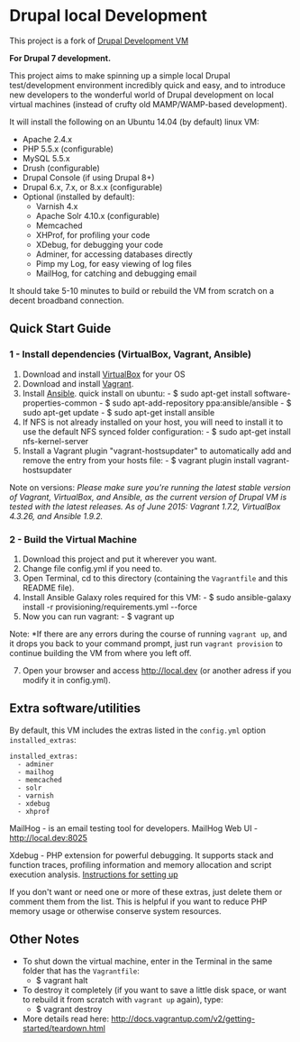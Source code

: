 # Drupal local Development
This project is a fork of [Drupal Development VM](https://github.com/geerlingguy/drupal-vm)

**For Drupal 7 development.**

This project aims to make spinning up a simple local Drupal test/development environment incredibly quick and easy, and to introduce new developers to the wonderful world of Drupal development on local virtual machines (instead of crufty old MAMP/WAMP-based development).

It will install the following on an Ubuntu 14.04 (by default) linux VM:

  - Apache 2.4.x
  - PHP 5.5.x (configurable)
  - MySQL 5.5.x
  - Drush (configurable)
  - Drupal Console (if using Drupal 8+)
  - Drupal 6.x, 7.x, or 8.x.x (configurable)
  - Optional (installed by default):
    - Varnish 4.x
    - Apache Solr 4.10.x (configurable)
    - Memcached
    - XHProf, for profiling your code
    - XDebug, for debugging your code
    - Adminer, for accessing databases directly
    - Pimp my Log, for easy viewing of log files
    - MailHog, for catching and debugging email

It should take 5-10 minutes to build or rebuild the VM from scratch on a decent broadband connection.

## Quick Start Guide

### 1 - Install dependencies (VirtualBox, Vagrant, Ansible)

  1. Download and install [VirtualBox](https://www.virtualbox.org/wiki/Linux_Downloads) for your OS
  2. Download and install [Vagrant](http://www.vagrantup.com/downloads.html).
  3. Install [Ansible](http://docs.ansible.com/intro_installation.html).
    quick install on ubuntu:
    - $ sudo apt-get install software-properties-common
    - $ sudo apt-add-repository ppa:ansible/ansible
    - $ sudo apt-get update
    - $ sudo apt-get install ansible
  4. If NFS is not already installed on your host, you will need to install it to use the default NFS synced folder configuration:
    - $ sudo apt-get install nfs-kernel-server
  5. Install a Vagrant plugin "vagrant-hostsupdater" to automatically add and remove the entry from your hosts file:
    - $ vagrant plugin install vagrant-hostsupdater


Note on versions: *Please make sure you're running the latest stable version of Vagrant, VirtualBox, and Ansible, as the current version of Drupal VM is tested with the latest releases. As of June 2015: Vagrant 1.7.2, VirtualBox 4.3.26, and Ansible 1.9.2.*


### 2 - Build the Virtual Machine

  1. Download this project and put it wherever you want.
  2. Change file config.yml if you need to.
  4. Open Terminal, cd to this directory (containing the `Vagrantfile` and this README file).
  5. Install Ansible Galaxy roles required for this VM:
    - $ sudo ansible-galaxy install -r provisioning/requirements.yml --force
  6. Now you can run vagrant:
    - $ vagrant up

Note: *If there are any errors during the course of running `vagrant up`, and it drops you back to your command prompt, just run `vagrant provision` to continue building the VM from where you left off.

  7. Open your browser and access http://local.dev (or another adress if you modify it in config.yml).

## Extra software/utilities

By default, this VM includes the extras listed in the `config.yml` option `installed_extras`:

    installed_extras:
      - adminer
      - mailhog
      - memcached
      - solr
      - varnish
      - xdebug
      - xhprof

MailHog - is an email testing tool for developers. MailHog Web UI - http://local.dev:8025

Xdebug - PHP extension for powerful debugging. It supports stack and function traces, profiling information and memory allocation and script execution analysis. [Instructions for setting up](https://docs.google.com/document/d/1Mmq-qemR-yWWdCrc6ON3m084o-nCMOoKDxazzOBFmJw/edit)

If you don't want or need one or more of these extras, just delete them or comment them from the list. This is helpful if you want to reduce PHP memory usage or otherwise conserve system resources.


## Other Notes
  - To shut down the virtual machine, enter in the Terminal in the same folder that has the `Vagrantfile`:
    - $ vagrant halt
  - To destroy it completely (if you want to save a little disk space, or want to rebuild it from scratch with `vagrant up` again), type:
    - $ vagrant destroy
  - More details read here: http://docs.vagrantup.com/v2/getting-started/teardown.html
